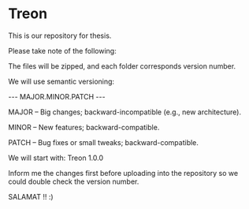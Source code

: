 # Treon
This is our repository for thesis.

Please take note of the following:

The files will be zipped, and each folder corresponds version number.

We will use semantic versioning:

--- MAJOR.MINOR.PATCH ---

MAJOR – Big changes; backward-incompatible (e.g., new architecture).

MINOR – New features; backward-compatible.

PATCH – Bug fixes or small tweaks; backward-compatible.


We will start with: Treon 1.0.0


Inform me the changes first before uploading into the repository so we could double check the version number.


SALAMAT !! :)
